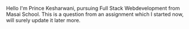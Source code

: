 Hello I'm Prince Kesharwani, pursuing Full Stack Webdevelopment from Masai School.
This is a question from an assignment which I started now, will surely update it later more.
